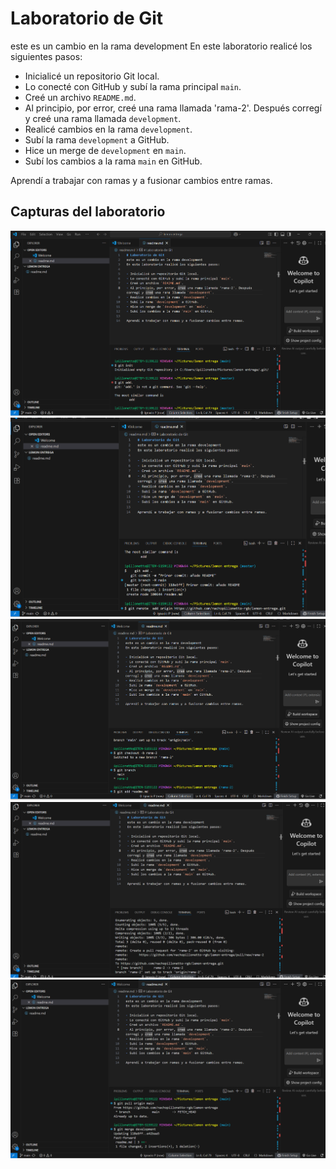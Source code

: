# Laboratorio de Git
este es un cambio en la rama development
En este laboratorio realicé los siguientes pasos:

- Inicialicé un repositorio Git local.
- Lo conecté con GitHub y subí la rama principal `main`.
- Creé un archivo `README.md`.
- Al principio, por error, creé una rama llamada 'rama-2'. Después corregí y creé una rama llamada `development`.
- Realicé cambios en la rama `development`.
- Subí la rama `development` a GitHub.
- Hice un merge de `development` en `main`.
- Subí los cambios a la rama `main` en GitHub.

Aprendí a trabajar con ramas y a fusionar cambios entre ramas.
## Capturas del laboratorio

![1](./capturas/1.png)
![2](./capturas/2.png)
![3](./capturas/3.png)
![4](./capturas/4.png)
![5](./capturas/5.png)

